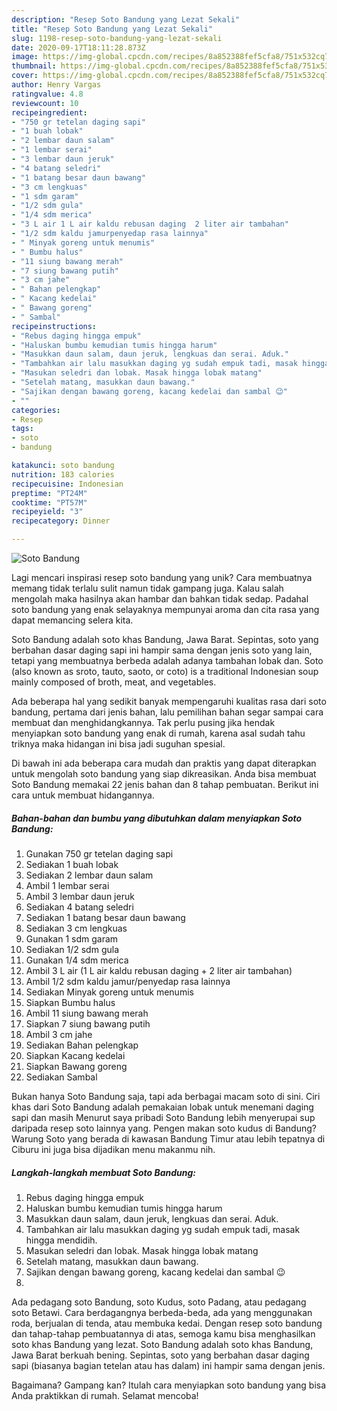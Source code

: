 ```yaml
---
description: "Resep Soto Bandung yang Lezat Sekali"
title: "Resep Soto Bandung yang Lezat Sekali"
slug: 1198-resep-soto-bandung-yang-lezat-sekali
date: 2020-09-17T18:11:28.873Z
image: https://img-global.cpcdn.com/recipes/8a852388fef5cfa8/751x532cq70/soto-bandung-foto-resep-utama.jpg
thumbnail: https://img-global.cpcdn.com/recipes/8a852388fef5cfa8/751x532cq70/soto-bandung-foto-resep-utama.jpg
cover: https://img-global.cpcdn.com/recipes/8a852388fef5cfa8/751x532cq70/soto-bandung-foto-resep-utama.jpg
author: Henry Vargas
ratingvalue: 4.8
reviewcount: 10
recipeingredient:
- "750 gr tetelan daging sapi"
- "1 buah lobak"
- "2 lembar daun salam"
- "1 lembar serai"
- "3 lembar daun jeruk"
- "4 batang seledri"
- "1 batang besar daun bawang"
- "3 cm lengkuas"
- "1 sdm garam"
- "1/2 sdm gula"
- "1/4 sdm merica"
- "3 L air 1 L air kaldu rebusan daging  2 liter air tambahan"
- "1/2 sdm kaldu jamurpenyedap rasa lainnya"
- " Minyak goreng untuk menumis"
- " Bumbu halus"
- "11 siung bawang merah"
- "7 siung bawang putih"
- "3 cm jahe"
- " Bahan pelengkap"
- " Kacang kedelai"
- " Bawang goreng"
- " Sambal"
recipeinstructions:
- "Rebus daging hingga empuk"
- "Haluskan bumbu kemudian tumis hingga harum"
- "Masukkan daun salam, daun jeruk, lengkuas dan serai. Aduk."
- "Tambahkan air lalu masukkan daging yg sudah empuk tadi, masak hingga mendidih."
- "Masukan seledri dan lobak. Masak hingga lobak matang"
- "Setelah matang, masukkan daun bawang."
- "Sajikan dengan bawang goreng, kacang kedelai dan sambal 😉"
- ""
categories:
- Resep
tags:
- soto
- bandung

katakunci: soto bandung 
nutrition: 183 calories
recipecuisine: Indonesian
preptime: "PT24M"
cooktime: "PT57M"
recipeyield: "3"
recipecategory: Dinner

---
```



![Soto Bandung](https://img-global.cpcdn.com/recipes/8a852388fef5cfa8/751x532cq70/soto-bandung-foto-resep-utama.jpg)

Lagi mencari inspirasi resep soto bandung yang unik? Cara membuatnya memang tidak terlalu sulit namun tidak gampang juga. Kalau salah mengolah maka hasilnya akan hambar dan bahkan tidak sedap. Padahal soto bandung yang enak selayaknya mempunyai aroma dan cita rasa yang dapat memancing selera kita.

Soto Bandung adalah soto khas Bandung, Jawa Barat. Sepintas, soto yang berbahan dasar daging sapi ini hampir sama dengan jenis soto yang lain, tetapi yang membuatnya berbeda adalah adanya tambahan lobak dan. Soto (also known as sroto, tauto, saoto, or coto) is a traditional Indonesian soup mainly composed of broth, meat, and vegetables.

Ada beberapa hal yang sedikit banyak mempengaruhi kualitas rasa dari soto bandung, pertama dari jenis bahan, lalu pemilihan bahan segar sampai cara membuat dan menghidangkannya. Tak perlu pusing jika hendak menyiapkan soto bandung yang enak di rumah, karena asal sudah tahu triknya maka hidangan ini bisa jadi suguhan spesial.


Di bawah ini ada beberapa cara mudah dan praktis yang dapat diterapkan untuk mengolah soto bandung yang siap dikreasikan. Anda bisa membuat Soto Bandung memakai 22 jenis bahan dan 8 tahap pembuatan. Berikut ini cara untuk membuat hidangannya.

<!--inarticleads1-->

##### Bahan-bahan dan bumbu yang dibutuhkan dalam menyiapkan Soto Bandung:

1. Gunakan 750 gr tetelan daging sapi
1. Sediakan 1 buah lobak
1. Sediakan 2 lembar daun salam
1. Ambil 1 lembar serai
1. Ambil 3 lembar daun jeruk
1. Sediakan 4 batang seledri
1. Sediakan 1 batang besar daun bawang
1. Sediakan 3 cm lengkuas
1. Gunakan 1 sdm garam
1. Sediakan 1/2 sdm gula
1. Gunakan 1/4 sdm merica
1. Ambil 3 L air (1 L air kaldu rebusan daging + 2 liter air tambahan)
1. Ambil 1/2 sdm kaldu jamur/penyedap rasa lainnya
1. Sediakan  Minyak goreng untuk menumis
1. Siapkan  Bumbu halus
1. Ambil 11 siung bawang merah
1. Siapkan 7 siung bawang putih
1. Ambil 3 cm jahe
1. Sediakan  Bahan pelengkap
1. Siapkan  Kacang kedelai
1. Siapkan  Bawang goreng
1. Sediakan  Sambal


Bukan hanya Soto Bandung saja, tapi ada berbagai macam soto di sini. Ciri khas dari Soto Bandung adalah pemakaian lobak untuk menemani daging sapi dan masih Menurut saya pribadi Soto Bandung lebih menyerupai sup daripada resep soto lainnya yang. Pengen makan soto kudus di Bandung? Warung Soto yang berada di kawasan Bandung Timur atau lebih tepatnya di Ciburu ini juga bisa dijadikan menu makanmu nih. 

<!--inarticleads2-->

##### Langkah-langkah membuat Soto Bandung:

1. Rebus daging hingga empuk
1. Haluskan bumbu kemudian tumis hingga harum
1. Masukkan daun salam, daun jeruk, lengkuas dan serai. Aduk.
1. Tambahkan air lalu masukkan daging yg sudah empuk tadi, masak hingga mendidih.
1. Masukan seledri dan lobak. Masak hingga lobak matang
1. Setelah matang, masukkan daun bawang.
1. Sajikan dengan bawang goreng, kacang kedelai dan sambal 😉
1. 


Ada pedagang soto Bandung, soto Kudus, soto Padang, atau pedagang soto Betawi. Cara berdagangnya berbeda-beda, ada yang menggunakan roda, berjualan di tenda, atau membuka kedai. Dengan resep soto bandung dan tahap-tahap pembuatannya di atas, semoga kamu bisa menghasilkan soto khas Bandung yang lezat. Soto Bandung adalah soto khas Bandung, Jawa Barat berkuah bening. Sepintas, soto yang berbahan dasar daging sapi (biasanya bagian tetelan atau has dalam) ini hampir sama dengan jenis. 

Bagaimana? Gampang kan? Itulah cara menyiapkan soto bandung yang bisa Anda praktikkan di rumah. Selamat mencoba!
